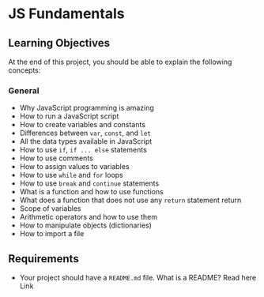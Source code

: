 # JS Fundamentals

## Learning Objectives

At the end of this project, you should be able to explain the following concepts:

### General

- Why JavaScript programming is amazing
- How to run a JavaScript script
- How to create variables and constants
- Differences between `var`, `const`, and `let`
- All the data types available in JavaScript
- How to use `if`, `if ... else` statements
- How to use comments
- How to assign values to variables
- How to use `while` and `for` loops
- How to use `break` and `continue` statements
- What is a function and how to use functions
- What does a function that does not use any `return` statement return
- Scope of variables
- Arithmetic operators and how to use them
- How to manipulate objects (dictionaries)
- How to import a file

## Requirements

- Your project should have a `README.md` file. What is a README? Read here Link